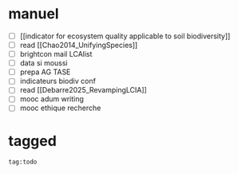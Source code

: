 # manuel


- [ ] [[indicator for ecosystem quality applicable to soil biodiversity]]
- [ ] read [[Chao2014_UnifyingSpecies]]
- [ ] brightcon mail LCAlist
- [ ] data si moussi
- [ ] prepa AG TASE
- [ ] indicateurs biodiv conf
- [ ] read [[Debarre2025_RevampingLCIA]]
- [ ] mooc adum writing
- [ ] mooc ethique recherche
# tagged
```query
tag:todo
```
